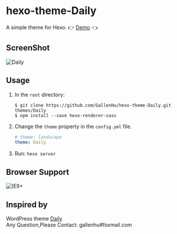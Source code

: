 # hexo-theme-Daily
A simple theme for Hexo. :point_right: [Demo](http://blog.hinpc.com) :point_left:

## ScreenShot
![Daily](https://i.imgur.com/BFpcrCU.jpg)

## Usage
1. In the `root` directory:
    ```git
    $ git clone https://github.com/GallenHu/hexo-theme-Daily.git themes/Daily
    $ npm install --save hexo-renderer-sass
    ```

2. Change the `theme` property in the `config.yml` file.
    ```yml
    # theme: landscape
    theme: Daily
    ```

3. Run: `hexo server`

## Browser Support
![IE9+](https://dn-hinpc.qbox.me/20160808-browser-support.png)

## Inspired by
WordPress theme [Daily](http://www.robertbrodziak.com/en/free-wordpress-themes/daily-theme/)  
Any Question,Please Contact: gallenhu#foxmail.com